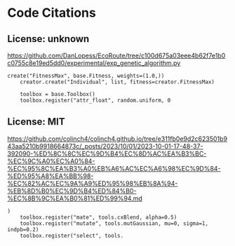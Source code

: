 # Code Citations

## License: unknown
https://github.com/DanLopess/EcoRoute/tree/c100d675a03eee4b62f7e1b0c0755c8e19ed5dd0/experimental/exp_genetic_algorithm.py

```
create("FitnessMax", base.Fitness, weights=(1.0,))
    creator.create("Individual", list, fitness=creator.FitnessMax)

    toolbox = base.Toolbox()
    toolbox.register("attr_float", random.uniform, 0
```


## License: MIT
https://github.com/colinch4/colinch4.github.io/tree/e311fb0e9d2c623501b943aa5210b9918664873c/_posts/2023/10/01/2023-10-01-17-48-37-392090-%ED%8C%8C%EC%9D%B4%EC%8D%AC%EA%B3%BC-%EC%9C%A0%EC%A0%84-%EC%95%8C%EA%B3%A0%EB%A6%AC%EC%A6%98%EC%9D%84-%ED%95%A8%EA%BB%98-%EC%82%AC%EC%9A%A9%ED%95%98%EB%8A%94-%EB%8D%B0%EC%9D%B4%ED%84%B0-%EC%8B%9C%EA%B0%81%ED%99%94.md

```
)
    toolbox.register("mate", tools.cxBlend, alpha=0.5)
    toolbox.register("mutate", tools.mutGaussian, mu=0, sigma=1, indpb=0.2)
    toolbox.register("select", tools.
```

